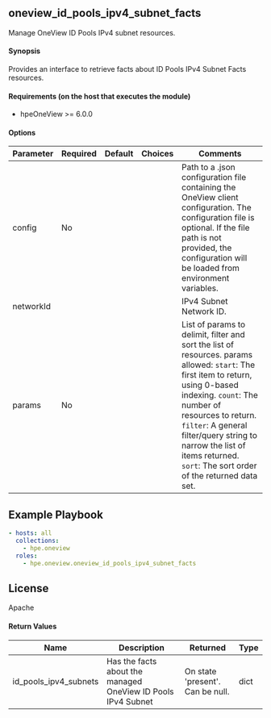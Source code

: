 ## oneview_id_pools_ipv4_subnet_facts
Manage OneView ID Pools IPv4 subnet resources.

#### Synopsis
Provides an interface to retrieve facts about ID Pools IPv4 Subnet Facts resources.

#### Requirements (on the host that executes the module)
  * hpeOneView >= 6.0.0

#### Options

| Parameter     | Required    | Default  | Choices    | Comments |
| ------------- |-------------| ---------|----------- |--------- |
| config  |   No  |  | |  Path to a .json configuration file containing the OneView client configuration. The configuration file is optional. If the file path is not provided, the configuration will be loaded from environment variables.  |
| networkId  |   |  | |  IPv4 Subnet Network ID.  |
| params  |   No  |  | |  List of params to delimit, filter and sort the list of resources.  params allowed: `start`: The first item to return, using 0-based indexing. `count`: The number of resources to return. `filter`: A general filter/query string to narrow the list of items returned. `sort`: The sort order of the returned data set.  |


## Example Playbook

```yaml
- hosts: all
  collections:
    - hpe.oneview
  roles:
    - hpe.oneview.oneview_id_pools_ipv4_subnet_facts
```

## License

Apache

#### Return Values

| Name          | Description  | Returned | Type       |
| ------------- |-------------| ---------|----------- |
| id_pools_ipv4_subnets  | Has the facts about the managed OneView ID Pools IPv4 Subnet |  On state 'present'. Can be null. |  dict |
